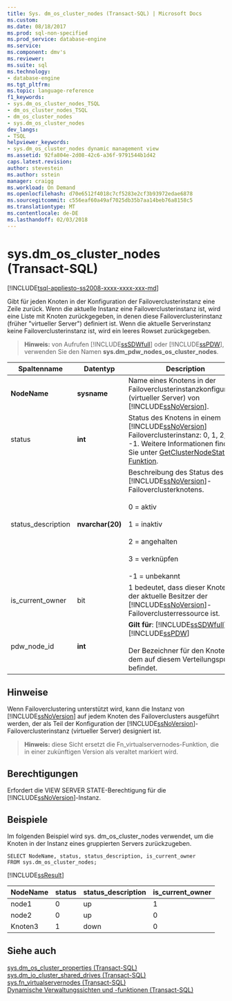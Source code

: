 ```yaml
---
title: Sys. dm_os_cluster_nodes (Transact-SQL) | Microsoft Docs
ms.custom: 
ms.date: 08/18/2017
ms.prod: sql-non-specified
ms.prod_service: database-engine
ms.service: 
ms.component: dmv's
ms.reviewer: 
ms.suite: sql
ms.technology:
- database-engine
ms.tgt_pltfrm: 
ms.topic: language-reference
f1_keywords:
- sys.dm_os_cluster_nodes_TSQL
- dm_os_cluster_nodes_TSQL
- dm_os_cluster_nodes
- sys.dm_os_cluster_nodes
dev_langs:
- TSQL
helpviewer_keywords:
- sys.dm_os_cluster_nodes dynamic management view
ms.assetid: 92fa804e-2d08-42c6-a36f-9791544b1d42
caps.latest.revision: 
author: stevestein
ms.author: sstein
manager: craigg
ms.workload: On Demand
ms.openlocfilehash: d70e6512f4018c7cf5283e2cf3b93972edae6878
ms.sourcegitcommit: c556eaf60a49af7025db35b7aa14beb76a8158c5
ms.translationtype: MT
ms.contentlocale: de-DE
ms.lasthandoff: 02/03/2018
---
```

# <a name="sysdmosclusternodes-transact-sql"></a>sys.dm_os_cluster_nodes (Transact-SQL)
[!INCLUDE[tsql-appliesto-ss2008-xxxx-xxxx-xxx-md](../../includes/tsql-appliesto-ss2008-xxxx-xxxx-xxx-md.md)]

  Gibt für jeden Knoten in der Konfiguration der Failoverclusterinstanz eine Zeile zurück. Wenn die aktuelle Instanz eine Failoverclusterinstanz ist, wird eine Liste mit Knoten zurückgegeben, in denen diese Failoverclusterinstanz (früher "virtueller Server") definiert ist. Wenn die aktuelle Serverinstanz keine Failoverclusterinstanz ist, wird ein leeres Rowset zurückgegeben.  
  
> **Hinweis:** von Aufrufen [!INCLUDE[ssSDWfull](../../includes/sssdwfull-md.md)] oder [!INCLUDE[ssPDW](../../includes/sspdw-md.md)], verwenden Sie den Namen **sys.dm_pdw_nodes_os_cluster_nodes**.  
  
|Spaltenname|Datentyp|Description|  
|-----------------|---------------|-----------------|  
|**NodeName**|**sysname**|Name eines Knotens in der Failoverclusterinstanzkonfiguration (virtueller Server) von [!INCLUDE[ssNoVersion](../../includes/ssnoversion-md.md)].|  
|status|**int**|Status des Knotens in einem [!INCLUDE[ssNoVersion](../../includes/ssnoversion-md.md)] Failoverclusterinstanz: 0, 1, 2, 3, -1. Weitere Informationen finden Sie unter [GetClusterNodeState-Funktion](http://go.microsoft.com/fwlink/?LinkId=204794).|  
|status_description|**nvarchar(20)**|Beschreibung des Status des [!INCLUDE[ssNoVersion](../../includes/ssnoversion-md.md)]-Failoverclusterknotens.<br /><br /> 0 = aktiv<br /><br /> 1 = inaktiv<br /><br /> 2 = angehalten<br /><br /> 3 = verknüpfen<br /><br /> -1 = unbekannt|  
|is_current_owner|bit|1 bedeutet, dass dieser Knoten der aktuelle Besitzer der [!INCLUDE[ssNoVersion](../../includes/ssnoversion-md.md)]-Failoverclusterressource ist.|  
|pdw_node_id|**int**|**Gilt für**: [!INCLUDE[ssSDWfull](../../includes/sssdwfull-md.md)], [!INCLUDE[ssPDW](../../includes/sspdw-md.md)]<br /><br /> Der Bezeichner für den Knoten, dem auf diesem Verteilungspunkt befindet.|  
  
## <a name="remarks"></a>Hinweise  
 Wenn Failoverclustering unterstützt wird, kann die Instanz von [!INCLUDE[ssNoVersion](../../includes/ssnoversion-md.md)] auf jedem Knoten des Failoverclusters ausgeführt werden, der als Teil der Konfiguration der [!INCLUDE[ssNoVersion](../../includes/ssnoversion-md.md)]-Failoverclusterinstanz (virtueller Server) designiert ist.  
  
> **Hinweis:** diese Sicht ersetzt die Fn_virtualservernodes-Funktion, die in einer zukünftigen Version als veraltet markiert wird.  
  
## <a name="permissions"></a>Berechtigungen  
 Erfordert die VIEW SERVER STATE-Berechtigung für die [!INCLUDE[ssNoVersion](../../includes/ssnoversion-md.md)]-Instanz.  
  
## <a name="examples"></a>Beispiele  
 Im folgenden Beispiel wird sys. dm_os_cluster_nodes verwendet, um die Knoten in der Instanz eines gruppierten Servers zurückzugeben.  
  
```  
SELECT NodeName, status, status_description, is_current_owner   
FROM sys.dm_os_cluster_nodes;  
```  
  
 [!INCLUDE[ssResult](../../includes/ssresult-md.md)]  
  
|NodeName|status|status_description|is_current_owner|  
|--------------|------------|-------------------------|------------------------|  
|node1|0|up|1|  
|node2|0|up|0|  
|Knoten3|1|down|0|  
  
## <a name="see-also"></a>Siehe auch  
 [sys.dm_os_cluster_properties &#40;Transact-SQL&#41;](../../relational-databases/system-dynamic-management-views/sys-dm-os-cluster-properties-transact-sql.md)   
 [sys.dm_io_cluster_shared_drives &#40;Transact-SQL&#41;](../../relational-databases/system-dynamic-management-views/sys-dm-io-cluster-shared-drives-transact-sql.md)   
 [sys.fn_virtualservernodes &#40;Transact-SQL&#41;](../../relational-databases/system-functions/sys-fn-virtualservernodes-transact-sql.md)   
 [Dynamische Verwaltungssichten und -funktionen &#40;Transact-SQL&#41;](~/relational-databases/system-dynamic-management-views/system-dynamic-management-views.md)  
  
  



